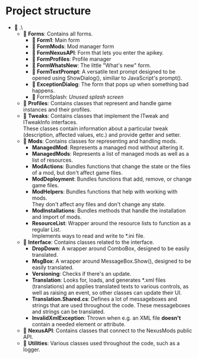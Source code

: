 # Project structure
* 📁 .\
    * 📁 **Forms**: Contains all forms.
        * 📁 **Form1**: Main form
        * 📁 **FormMods**: Mod manager form
        * 📁 **FormNexusAPI**: Form that lets you enter the apikey.
        * 📁 **FormProfiles**: Profile manager
        * 📁 **FormWhatsNew**: The little "What's new" form.
        * 📁 **FormTextPrompt**: A versatile text prompt designed to be opened using ShowDialog(), similiar to JavaScript's prompt().
        * 📁 **ExceptionDialog**: The form that pops up when something bad happens.
        * 📁 FormSplash: *Unused splash screen*
    * 📁 **Profiles**: Contains classes that represent and handle game instances and their profiles.
    * 📁 **Tweaks**: Contains classes that implement the ITweak and ITweakInfo interfaces.<br>These classes contain information about a particular tweak (description, affected values, etc.) and provide getter and setter.
    * 📁 **Mods**: Contains classes for representing and handling mods.
        * **ManagedMod**: Represents a managed mod without altering it.
        * **ManagedMods**: Represents a list of managed mods as well as a list of resources.
        * **ModActions**: Bundles functions that change the state or the files of a mod, but don't affect game files.
        * **ModDeployment**: Bundles functions that add, remove, or change game files.
        * **ModHelpers**: Bundles functions that help with working with mods.<br>They don't affect any files and don't change any state.
        * **ModInstallations**: Bundles methods that handle the installation and import of mods.
        * **ResourceList**: Wrapper around the resource lists to function as a regular List.<br>Implements ways to read and write to *.ini file.
    * 📁 **Interface**: Contains classes related to the interface.
        * **DropDown**: A wrapper around ComboBox, designed to be easily translated.
        * **MsgBox**: A wrapper around MessageBox.Show(), designed to be easily translated.
        * **Versioning**: Checks if there's an update.
        * **Translation**: Looks for, loads, and generates *.xml files (translations) and applies translated texts to various controls, as well as raising an event, so other classes can update their UI.
        * **Translation.Shared.cs**: Defines a lot of messageboxes and strings that are used throughout the code. These messageboxes and strings can be translated.
        * **InvalidXmlException**: Thrown when e.g. an XML file **doesn't** contain a needed element or attribute.
    * 📁 **NexusAPI**: Contains classes that connect to the NexusMods public API.
    * 📁 **Utilities**: Various classes used throughout the code, such as a logger.